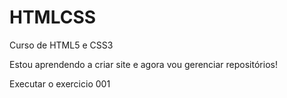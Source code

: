 # HTMLCSS
 Curso de HTML5 e CSS3

 Estou aprendendo a criar site e agora vou gerenciar repositórios!

 <a herf="https://jvitorcavalca.github.io/HTMLCSS/Exercicios/Exe001/index.html"> Executar o exercicio 001</a>
